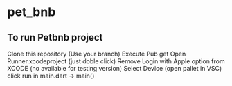 # pet_bnb
## To run Petbnb project
Clone this repository (Use your branch)
Execute Pub get
Open Runner.xcodeproject (just doble click)
Remove Login with Apple option from XCODE (no available for testing version)
Select Device (open pallet in VSC)
click run in main.dart -> main()
